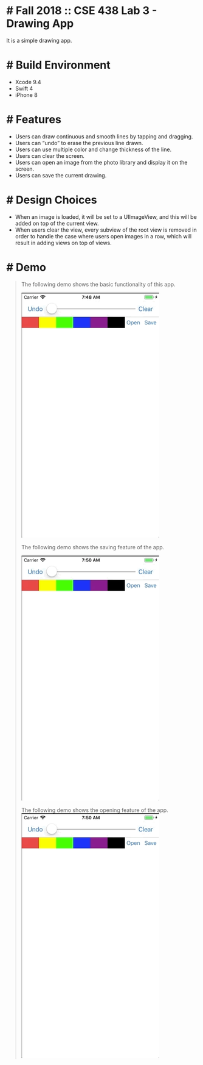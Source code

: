 # # Fall 2018 :: CSE 438 Lab 3 - Drawing App
It is a simple drawing app.

# # Build Environment
  - Xcode 9.4
  - Swift 4
  - iPhone 8

# # Features
  - Users can draw continuous and smooth lines by tapping and dragging.
  - Users can “undo” to erase the previous line drawn. 
  - Users can use multiple color and change thickness of the line.
  - Users can clear the screen.
  - Users can open an image from the photo library and display it on the screen. 
  - Users can save the current drawing.

# # Design Choices
  - When an image is loaded, it will be set to a UIImageView, and this will be added on top of the current view.
  - When users clear the view, every subview of the root view is removed in order to handle the case where users open images in a row, which will result in adding views on top of views.

# # Demo
> The following demo shows the basic functionality of this app.
>   
> ![](3_1.gif)  
>
> The following demo shows the saving feature of the app.  
>   
> ![](3_2.gif)
>  
> The following demo shows the opening feature of the app.  
> ![](3_3.gif)  
